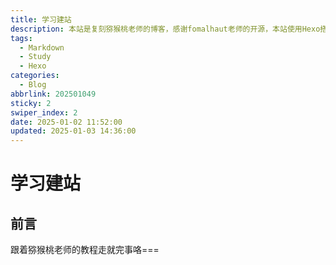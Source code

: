 ```yaml
---
title: 学习建站
description: 本站是复刻猕猴桃老师的博客，感谢fomalhaut老师的开源，本站使用Hexo搭建，使用Markdown语法，使用Git进行版本控制。
tags:
  - Markdown
  - Study
  - Hexo
categories:
  - Blog
abbrlink: 202501049
sticky: 2
swiper_index: 2
date: 2025-01-02 11:52:00
updated: 2025-01-03 14:36:00
---
```


# 学习建站
## 前言
跟着猕猴桃老师的教程走就完事咯===
